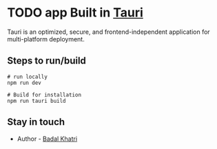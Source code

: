 # TODO app Built in [Tauri](https://tauri.app/)

Tauri is an optimized, secure, and frontend-independent application for multi-platform deployment.

## Steps to run/build

```
# run locally
npm run dev

# Build for installation
npm run tauri build
```

## Stay in touch

- Author - [Badal Khatri](https://www.linkedin.com/in/badal-khatri-652666128/)